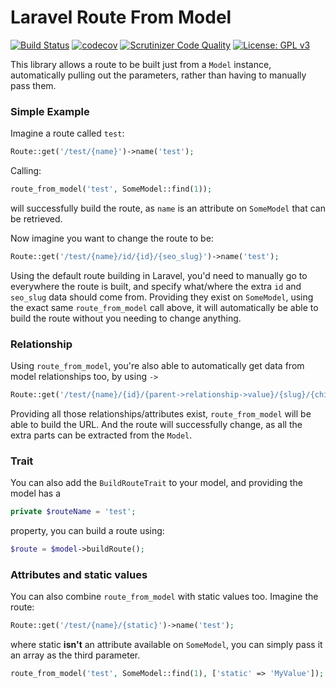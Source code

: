# Laravel Route From Model

[![Build Status](https://travis-ci.com/TomHart/laravel-route-from-model.svg?branch=master)](https://travis-ci.com/TomHart/laravel-route-from-model)
[![codecov](https://codecov.io/gh/TomHart/laravel-route-from-model/branch/master/graph/badge.svg)](https://codecov.io/gh/TomHart/laravel-route-from-model)
[![Scrutinizer Code Quality](https://scrutinizer-ci.com/g/TomHart/laravel-route-from-model/badges/quality-score.png?b=master)](https://scrutinizer-ci.com/g/TomHart/laravel-route-from-model/?branch=master)
[![License: GPL v3](https://img.shields.io/badge/License-GPLv3-blue.svg)](https://www.gnu.org/licenses/gpl-3.0)


This library allows a route to be built just from a `Model` instance, automatically pulling out the parameters, rather
than having to manually pass them.


### Simple Example
Imagine a route called `test`:
     
```php
Route::get('/test/{name}')->name('test');
```
Calling:

```php
route_from_model('test', SomeModel::find(1));
```
will successfully build the route, as `name` is an attribute on `SomeModel` that can be retrieved.

Now imagine you want to change the route to be:

```php
Route::get('/test/{name}/id/{id}/{seo_slug}')->name('test');
```

Using the default route building in Laravel, you'd need to manually go to everywhere the route
is built, and specify what/where the extra `id` and `seo_slug` data should come from. Providing they
exist on `SomeModel`, using the exact same `route_from_model` call above, it will automatically be able
to build the route without you needing to change anything. 

### Relationship

Using `route_from_model`, you're also able to automatically get data from model relationships too, by using `->`

```php
Route::get('/test/{name}/{id}/{parent->relationship->value}/{slug}/{child->value}')->name('test');
```
Providing all those relationships/attributes exist, `route_from_model` will be able to build the URL.
And the route will successfully change, as all the extra parts can be extracted from the `Model`.

### Trait
You can also add the `BuildRouteTrait` to your model, and providing the model has a 

```php
private $routeName = 'test';
```    
property, you can build a route using:

```php
$route = $model->buildRoute();
```

### Attributes and static values
You can also combine `route_from_model` with static values too. Imagine the route: 

```php
Route::get('/test/{name}/{static}')->name('test');
```
where static **isn't** an attribute available on `SomeModel`, you can simply pass it an array as the third parameter.

```php
route_from_model('test', SomeModel::find(1), ['static' => 'MyValue']);
```